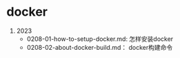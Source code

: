 # docker
1. 2023
   - 0208-01-how-to-setup-docker.md: 怎样安装docker
   - 0208-02-about-docker-build.md： docker构建命令